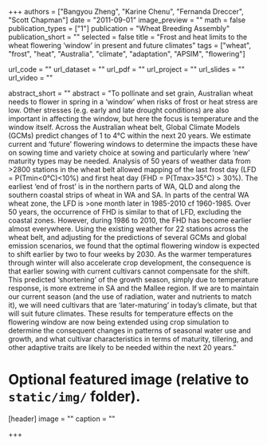 +++
authors = ["Bangyou Zheng", "Karine Chenu", "Fernanda Dreccer", "Scott Chapman"]
date = "2011-09-01"
image_preview = ""
math = false
publication_types = ["1"]
publication = "Wheat Breeding Assembly"
publication_short = ""
selected = false
title = "Frost and heat limits to the wheat flowering ‘window’ in present and future climates"
tags = ["wheat", "frost", "heat", "Australia", "climate", "adaptation", "APSIM", "flowering"]

url_code = ""
url_dataset = ""
url_pdf = ""
url_project = ""
url_slides = ""
url_video = ""

abstract_short = ""
abstract = "To pollinate and set grain, Australian wheat needs to flower in spring in a ‘window’ when risks of frost or heat stress are low. Other stresses (e.g. early and late drought conditions) are also important in affecting the window, but here the focus is temperature and the window itself. Across the Australian wheat belt, Global Climate Models (GCMs) predict changes of 1 to 4°C within the next 20 years. We estimate current and ‘future’ flowering windows to determine the impacts these have on sowing time and variety choice at sowing and particularly where ‘new’ maturity types may be needed. Analysis of 50 years of weather data from >2800 stations in the wheat belt allowed mapping of the last frost day (LFD = P(Tmin<0°C)<10%) and first heat day (FHD = P(Tmax>35°C) > 30%). The earliest ‘end of frost’ is in the northern parts of WA, QLD and along the southern coastal strips of wheat in WA and SA. In parts of the central WA wheat zone, the LFD is >one month later in 1985-2010 cf 1960-1985. Over 50 years, the occurrence of FHD is similar to that of LFD, excluding the coastal zones. However, during 1986 to 2010, the FHD has become earlier almost everywhere. Using the existing weather for 22 stations across the wheat belt, and adjusting for the predictions of several GCMs and global emission scenarios, we found that the optimal flowering window is expected to shift earlier by two to four weeks by 2030. As the warmer temperatures through winter will also accelerate crop development, the consequence is that earlier sowing with current cultivars cannot compensate for the shift. This predicted ‘shortening’ of the growth season, simply due to temperature response, is more extreme in SA and the Mallee region. If we are to maintain our current season (and the use of radiation, water and nutrients to match it), we will need cultivars that are ‘later-maturing’ in today’s climate, but that will suit future climates. These results for temperature effects on the flowering window are now being extended using crop simulation to determine the consequent changes in patterns of seasonal water use and growth, and what cultivar characteristics in terms of maturity, tillering, and other adaptive traits are likely to be needed within the next 20 years."


# Optional featured image (relative to `static/img/` folder).
[header]
image = ""
caption = ""

+++
